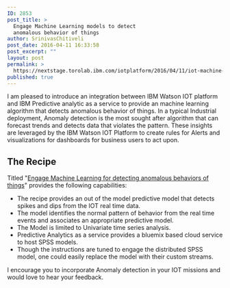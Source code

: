 ```yaml
---
ID: 2853
post_title: >
  Engage Machine Learning models to detect
  anomalous behavior of things
author: SrinivasChitiveli
post_date: 2016-04-11 16:33:58
post_excerpt: ""
layout: post
permalink: >
  https://nextstage.torolab.ibm.com/iotplatform/2016/04/11/iot-machine-learning/
published: true
---
```

I am pleased to introduce an integration between IBM Watson IOT platform and IBM Predictive analytic as a service to provide an machine learning algorithm that detects anomalous behavior of things. In a typical Industrial deployment, Anomaly detection is the most sought after algorithm that can forecast trends and detects data that violates the pattern. These insights are leveraged by the IBM Watson IOT Platform to create rules for Alerts and visualizations for dashboards for business users to act upon. 

<p>
<p>
<h2>The Recipe</h2> <p>

Titled "<a href="https://nextstage.torolab.ibm.com/recipes/tutorials/engage-machine-learning-for-detecting-anomalous-behaviors-of-things/" target="_blank">Engage Machine Learning for detecting anomalous behaviors of things</a>" provides the following capabilities:
<ul>
	<li>The recipe provides an out of the model predictive model that detects spikes and dips from the IOT real time data.</li>
	<li>The model identifies the normal pattern of behavior from the real time events and associates an appropriate predictive model.</li>
	<li>The Model is limited to Univariate time series analysis. </li>
	<li>Predictive Analytics as a service provides a bluemix based cloud service to host SPSS models.</li>
	<li>Though the instructions are tuned to engage the distributed SPSS model, one could easily replace the model with their custom streams.</li>
</ul>

<p> I encourage you to incorporate Anomaly detection in your IOT missions and would love to hear your feedback.